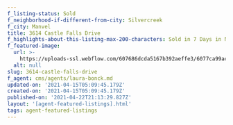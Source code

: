 ```yaml
---
f_listing-status: Sold
f_neighborhood-if-different-from-city: Silvercreek
f_city: Manvel
title: 3614 Castle Falls Drive
f_highlights-about-this-listing-max-200-characters: Sold in 7 Days in Nov 2020
f_featured-image:
  url: >-
    https://uploads-ssl.webflow.com/607686dcda5167b392aeffe3/6077ca99ac4c25168e28b09b_60218424daebfimg-1-2.jpeg
  alt: null
slug: 3614-castle-falls-drive
f_agent: cms/agents/laura-bonck.md
updated-on: '2021-04-15T05:09:45.179Z'
created-on: '2021-04-15T05:09:45.179Z'
published-on: '2021-04-22T21:13:29.827Z'
layout: '[agent-featured-listings].html'
tags: agent-featured-listings
---
```



